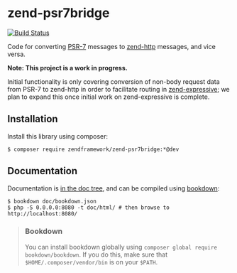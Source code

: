 # zend-psr7bridge

[![Build Status](https://secure.travis-ci.org/zendframework/zend-psr7bridge.svg?branch=master)](https://secure.travis-ci.org/zendframework/zend-psr7bridge)

Code for converting [PSR-7](http://www.php-fig.org/psr/psr-7/) messages to
[zend-http](https://github.com/zendframework/zend-http) messages, and vice
versa.

**Note: This project is a work in progress.**

Initial functionality is only covering conversion of non-body request data from
PSR-7 to zend-http in order to facilitate routing in
[zend-expressive](https://github.com/zendframework/zend-expressive); we plan to
expand this once initial work on zend-expressive is complete.

## Installation

Install this library using composer:

```console
$ composer require zendframework/zend-psr7bridge:*@dev
```

## Documentation

Documentation is [in the doc tree](doc/), and can be compiled using [bookdown](http://bookdown.io):

```console
$ bookdown doc/bookdown.json
$ php -S 0.0.0.0:8080 -t doc/html/ # then browse to http://localhost:8080/
```

> ### Bookdown
>
> You can install bookdown globally using `composer global require bookdown/bookdown`. If you do
> this, make sure that `$HOME/.composer/vendor/bin` is on your `$PATH`.
